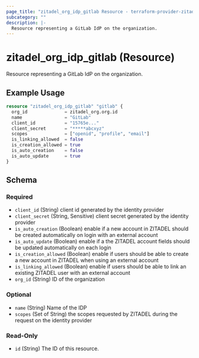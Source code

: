 ```yaml
---
page_title: "zitadel_org_idp_gitlab Resource - terraform-provider-zitadel"
subcategory: ""
description: |-
  Resource representing a GitLab IdP on the organization.
---
```


# zitadel_org_idp_gitlab (Resource)

Resource representing a GitLab IdP on the organization.

## Example Usage

```terraform
resource "zitadel_org_idp_gitlab" "gitlab" {
  org_id              = zitadel_org.org.id
  name                = "GitLab"
  client_id           = "15765e..."
  client_secret       = "*****abcxyz"
  scopes              = ["openid", "profile", "email"]
  is_linking_allowed  = false
  is_creation_allowed = true
  is_auto_creation    = false
  is_auto_update      = true
}
```

<!-- schema generated by tfplugindocs -->
## Schema

### Required

- `client_id` (String) client id generated by the identity provider
- `client_secret` (String, Sensitive) client secret generated by the identity provider
- `is_auto_creation` (Boolean) enable if a new account in ZITADEL should be created automatically on login with an external account
- `is_auto_update` (Boolean) enable if a the ZITADEL account fields should be updated automatically on each login
- `is_creation_allowed` (Boolean) enable if users should be able to create a new account in ZITADEL when using an external account
- `is_linking_allowed` (Boolean) enable if users should be able to link an existing ZITADEL user with an external account
- `org_id` (String) ID of the organization

### Optional

- `name` (String) Name of the IDP
- `scopes` (Set of String) the scopes requested by ZITADEL during the request on the identity provider

### Read-Only

- `id` (String) The ID of this resource.
